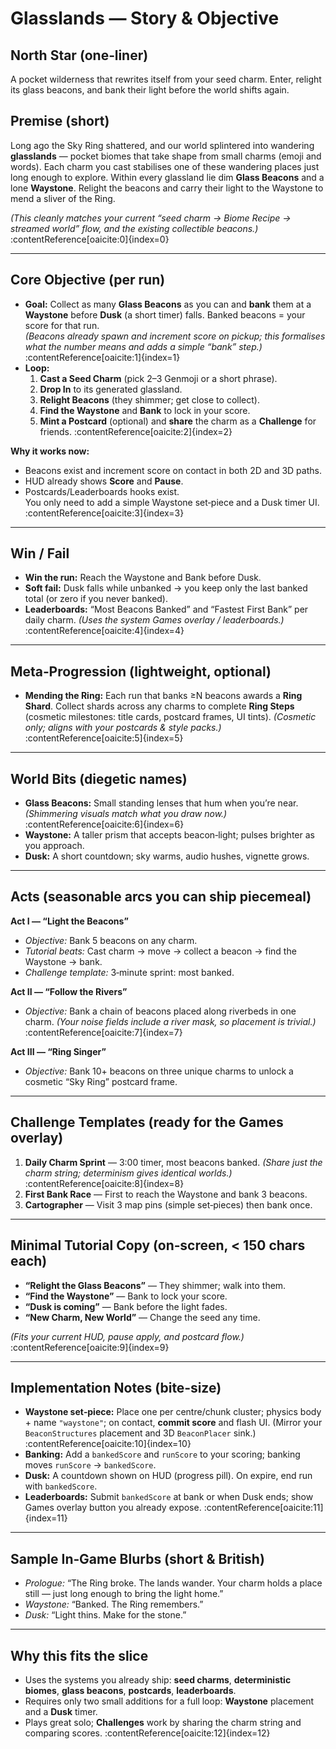 # Glasslands — Story & Objective

## North Star (one‑liner)
A pocket wilderness that rewrites itself from your seed charm. Enter, relight its glass beacons, and bank their light before the world shifts again.

## Premise (short)
Long ago the Sky Ring shattered, and our world splintered into wandering **glasslands** — pocket biomes that take shape from small charms (emoji and words). Each charm you cast stabilises one of these wandering places just long enough to explore. Within every glassland lie dim **Glass Beacons** and a lone **Waystone**. Relight the beacons and carry their light to the Waystone to mend a sliver of the Ring.

*(This cleanly matches your current “seed charm → Biome Recipe → streamed world” flow, and the existing collectible beacons.)* :contentReference[oaicite:0]{index=0}

---

## Core Objective (per run)
- **Goal:** Collect as many **Glass Beacons** as you can and **bank** them at a **Waystone** before **Dusk** (a short timer) falls. Banked beacons = your score for that run.  
  *(Beacons already spawn and increment score on pickup; this formalises what the number means and adds a simple “bank” step.)* :contentReference[oaicite:1]{index=1}
- **Loop:**  
  1) **Cast a Seed Charm** (pick 2–3 Genmoji or a short phrase).  
  2) **Drop In** to its generated glassland.  
  3) **Relight Beacons** (they shimmer; get close to collect).  
  4) **Find the Waystone** and **Bank** to lock in your score.  
  5) **Mint a Postcard** (optional) and **share** the charm as a **Challenge** for friends. :contentReference[oaicite:2]{index=2}

**Why it works now:**  
- Beacons exist and increment score on contact in both 2D and 3D paths.  
- HUD already shows **Score** and **Pause**.  
- Postcards/Leaderboards hooks exist.  
You only need to add a simple Waystone set‑piece and a Dusk timer UI. :contentReference[oaicite:3]{index=3}

---

## Win / Fail
- **Win the run:** Reach the Waystone and Bank before Dusk.  
- **Soft fail:** Dusk falls while unbanked → you keep only the last banked total (or zero if you never banked).  
- **Leaderboards:** “Most Beacons Banked” and “Fastest First Bank” per daily charm. *(Uses the system Games overlay / leaderboards.)* :contentReference[oaicite:4]{index=4}

---

## Meta‑Progression (lightweight, optional)
- **Mending the Ring:** Each run that banks ≥N beacons awards a **Ring Shard**. Collect shards across any charms to complete **Ring Steps** (cosmetic milestones: title cards, postcard frames, UI tints). *(Cosmetic only; aligns with your postcards & style packs.)* :contentReference[oaicite:5]{index=5}

---

## World Bits (diegetic names)
- **Glass Beacons:** Small standing lenses that hum when you’re near. *(Shimmering visuals match what you draw now.)* :contentReference[oaicite:6]{index=6}  
- **Waystone:** A taller prism that accepts beacon‑light; pulses brighter as you approach.  
- **Dusk:** A short countdown; sky warms, audio hushes, vignette grows.

---

## Acts (seasonable arcs you can ship piecemeal)
**Act I — “Light the Beacons”**  
- *Objective:* Bank 5 beacons on any charm.  
- *Tutorial beats:* Cast charm → move → collect a beacon → find the Waystone → bank.  
- *Challenge template:* 3‑minute sprint: most banked.

**Act II — “Follow the Rivers”**  
- *Objective:* Bank a chain of beacons placed along riverbeds in one charm. *(Your noise fields include a river mask, so placement is trivial.)* :contentReference[oaicite:7]{index=7}

**Act III — “Ring Singer”**  
- *Objective:* Bank 10+ beacons on three unique charms to unlock a cosmetic “Sky Ring” postcard frame.

---

## Challenge Templates (ready for the Games overlay)
1) **Daily Charm Sprint** — 3:00 timer, most beacons banked. *(Share just the charm string; determinism gives identical worlds.)* :contentReference[oaicite:8]{index=8}  
2) **First Bank Race** — First to reach the Waystone and bank 3 beacons.  
3) **Cartographer** — Visit 3 map pins (simple set‑pieces) then bank once.

---

## Minimal Tutorial Copy (on‑screen, < 150 chars each)
- **“Relight the Glass Beacons”** — They shimmer; walk into them.  
- **“Find the Waystone”** — Bank to lock your score.  
- **“Dusk is coming”** — Bank before the light fades.  
- **“New Charm, New World”** — Change the seed any time.

*(Fits your current HUD, pause apply, and postcard flow.)* :contentReference[oaicite:9]{index=9}

---

## Implementation Notes (bite‑size)
- **Waystone set‑piece:** Place one per centre/chunk cluster; physics body + name `"waystone"`; on contact, **commit score** and flash UI. (Mirror your `BeaconStructures` placement and 3D `BeaconPlacer` sink.) :contentReference[oaicite:10]{index=10}  
- **Banking:** Add a `bankedScore` and `runScore` to your scoring; banking moves `runScore` → `bankedScore`.  
- **Dusk:** A countdown shown on HUD (progress pill). On expire, end run with `bankedScore`.  
- **Leaderboards:** Submit `bankedScore` at bank or when Dusk ends; show Games overlay button you already expose. :contentReference[oaicite:11]{index=11}

---

## Sample In‑Game Blurbs (short & British)
- *Prologue:* “The Ring broke. The lands wander. Your charm holds a place still — just long enough to bring the light home.”  
- *Waystone:* “Banked. The Ring remembers.”  
- *Dusk:* “Light thins. Make for the stone.”

---

## Why this fits the slice
- Uses the systems you already ship: **seed charms**, **deterministic biomes**, **glass beacons**, **postcards**, **leaderboards**.  
- Requires only two small additions for a full loop: **Waystone** placement and a **Dusk** timer.  
- Plays great solo; **Challenges** work by sharing the charm string and comparing scores. :contentReference[oaicite:12]{index=12}

